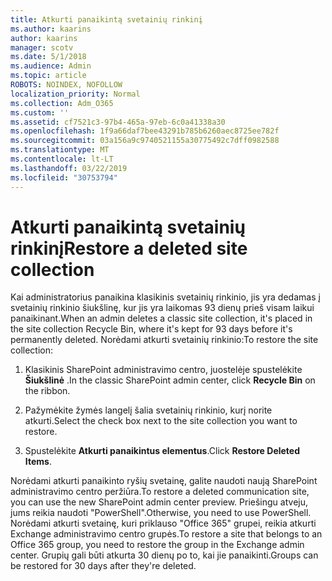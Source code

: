 ```yaml
---
title: Atkurti panaikintą svetainių rinkinį
ms.author: kaarins
author: kaarins
manager: scotv
ms.date: 5/1/2018
ms.audience: Admin
ms.topic: article
ROBOTS: NOINDEX, NOFOLLOW
localization_priority: Normal
ms.collection: Adm_O365
ms.custom: ''
ms.assetid: cf7521c3-97b4-465a-97eb-6c0a41338a30
ms.openlocfilehash: 1f9a66daf7bee43291b785b6260aec8725ee782f
ms.sourcegitcommit: 03a156a9c9740521155a30775492c7dff0982588
ms.translationtype: MT
ms.contentlocale: lt-LT
ms.lasthandoff: 03/22/2019
ms.locfileid: "30753794"
---
```

# <a name="restore-a-deleted-site-collection"></a><span data-ttu-id="5bb0e-102">Atkurti panaikintą svetainių rinkinį</span><span class="sxs-lookup"><span data-stu-id="5bb0e-102">Restore a deleted site collection</span></span>

<span data-ttu-id="5bb0e-103">Kai administratorius panaikina klasikinis svetainių rinkinio, jis yra dedamas į svetainių rinkinio šiukšlinę, kur jis yra laikomas 93 dienų prieš visam laikui panaikinant.</span><span class="sxs-lookup"><span data-stu-id="5bb0e-103">When an admin deletes a classic site collection, it's placed in the site collection Recycle Bin, where it's kept for 93 days before it's permanently deleted.</span></span> <span data-ttu-id="5bb0e-104">Norėdami atkurti svetainių rinkinio:</span><span class="sxs-lookup"><span data-stu-id="5bb0e-104">To restore the site collection:</span></span>
  
1. <span data-ttu-id="5bb0e-105">Klasikinis SharePoint administravimo centro, juostelėje spustelėkite **Šiukšlinė** .</span><span class="sxs-lookup"><span data-stu-id="5bb0e-105">In the classic SharePoint admin center, click **Recycle Bin** on the ribbon.</span></span> 
    
2. <span data-ttu-id="5bb0e-106">Pažymėkite žymės langelį šalia svetainių rinkinio, kurį norite atkurti.</span><span class="sxs-lookup"><span data-stu-id="5bb0e-106">Select the check box next to the site collection you want to restore.</span></span>
    
3. <span data-ttu-id="5bb0e-107">Spustelėkite **Atkurti panaikintus elementus**.</span><span class="sxs-lookup"><span data-stu-id="5bb0e-107">Click **Restore Deleted Items**.</span></span>
    
<span data-ttu-id="5bb0e-108">Norėdami atkurti panaikinto ryšių svetainę, galite naudoti naują SharePoint administravimo centro peržiūra.</span><span class="sxs-lookup"><span data-stu-id="5bb0e-108">To restore a deleted communication site, you can use the new SharePoint admin center preview.</span></span> <span data-ttu-id="5bb0e-109">Priešingu atveju, jums reikia naudoti "PowerShell".</span><span class="sxs-lookup"><span data-stu-id="5bb0e-109">Otherwise, you need to use PowerShell.</span></span> <span data-ttu-id="5bb0e-110">Norėdami atkurti svetainę, kuri priklauso "Office 365" grupei, reikia atkurti Exchange administravimo centro grupės.</span><span class="sxs-lookup"><span data-stu-id="5bb0e-110">To restore a site that belongs to an Office 365 group, you need to restore the group in the Exchange admin center.</span></span> <span data-ttu-id="5bb0e-111">Grupių gali būti atkurta 30 dienų po to, kai jie panaikinti.</span><span class="sxs-lookup"><span data-stu-id="5bb0e-111">Groups can be restored for 30 days after they're deleted.</span></span>
  

